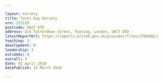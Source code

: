 ```yaml
---

layout: nursery
title: Toots Day Nursery
urn: 123119
postcode: SW17 8TD
address: 214 Totterdown Street, Tooting, London, SW17 8TD
latestReportUrl: https://reports.ofsted.gov.uk/provider/files/2766065/urn/123119.pdf
teaching: 3
development: 0
leadership: 3
outcomes: 0
overall: 3
date: 01 April 2018 
datePublish: 15 March 2018

---
```

